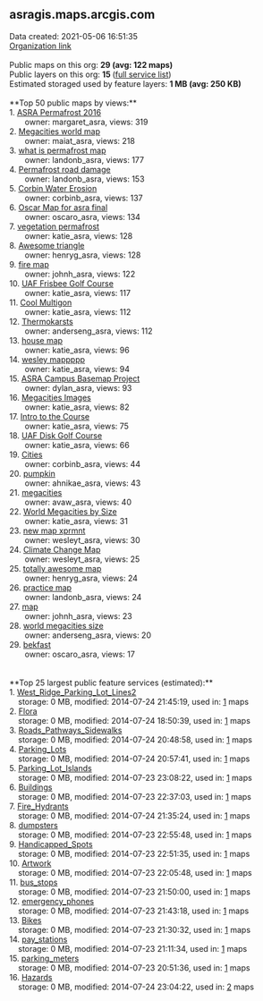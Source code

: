<h2>asragis.maps.arcgis.com</h2> Data created: 2021-05-06 16:51:35 <br /><a target='new' href='https://asragis.maps.arcgis.com'>Organization link</a><br /><br />Public maps on this org: <b>29 (avg: 122 maps)</b><br />Public layers on this org: <b>15 </b>(<a target='new' href='https://services.arcgis.com/7UfoL2VGtU9id48b/ArcGIS/rest/services'>full service list</a>)<br />Estimated storaged used by feature layers: <b>1 MB (avg: 250 KB)</b><br /><br />**Top 50 public maps by views:**<br />  1. <a target='new' href='https://www.arcgis.com/home/item.html?id=078f0c4bd90d4fedb4df350620105684'>ASRA Permafrost 2016</a> <br />  &nbsp;&nbsp;&nbsp;&nbsp; &nbsp;&nbsp;owner: margaret_asra, views: 319<br />  2. <a target='new' href='https://www.arcgis.com/home/item.html?id=02d10cd2c5074fc88f4b3d36b67877e3'>Megacities world map</a> <br />  &nbsp;&nbsp;&nbsp;&nbsp; &nbsp;&nbsp;owner: maiat_asra, views: 218<br />  3. <a target='new' href='https://www.arcgis.com/home/item.html?id=31082445a4454ad8a9f661266f6c3d6c'>what is permafrost map</a> <br />  &nbsp;&nbsp;&nbsp;&nbsp; &nbsp;&nbsp;owner: landonb_asra, views: 177<br />  4. <a target='new' href='https://www.arcgis.com/home/item.html?id=c0042620efe040d5a471135e94d6268a'>Permafrost road damage</a> <br />  &nbsp;&nbsp;&nbsp;&nbsp; &nbsp;&nbsp;owner: landonb_asra, views: 153<br />  5. <a target='new' href='https://www.arcgis.com/home/item.html?id=8cb4cd82d6a3470098c257ea769f302f'>Corbin Water Erosion</a> <br />  &nbsp;&nbsp;&nbsp;&nbsp; &nbsp;&nbsp;owner: corbinb_asra, views: 137<br />  6. <a target='new' href='https://www.arcgis.com/home/item.html?id=00e504b22db04107ba5179c691df2570'>Oscar Map for asra final</a> <br />  &nbsp;&nbsp;&nbsp;&nbsp; &nbsp;&nbsp;owner: oscaro_asra, views: 134<br />  7. <a target='new' href='https://www.arcgis.com/home/item.html?id=a515d6e99f224d1881812a7431e4451e'>vegetation permafrost</a> <br />  &nbsp;&nbsp;&nbsp;&nbsp; &nbsp;&nbsp;owner: katie_asra, views: 128<br />  8. <a target='new' href='https://www.arcgis.com/home/item.html?id=759247b9b7f0476bab623b4fd5fb7691'>Awesome triangle</a> <br />  &nbsp;&nbsp;&nbsp;&nbsp; &nbsp;&nbsp;owner: henryg_asra, views: 128<br />  9. <a target='new' href='https://www.arcgis.com/home/item.html?id=c3725bc489b74a2482d4ac35c80be361'>fire map</a> <br />  &nbsp;&nbsp;&nbsp;&nbsp; &nbsp;&nbsp;owner: johnh_asra, views: 122<br />  10. <a target='new' href='https://www.arcgis.com/home/item.html?id=f80fca087a7947a298dec593d5c59ade'>UAF Frisbee Golf Course</a> <br />  &nbsp;&nbsp;&nbsp;&nbsp; &nbsp;&nbsp;owner: katie_asra, views: 117<br />  11. <a target='new' href='https://www.arcgis.com/home/item.html?id=4f73d2a8330e4807a1092e51faa8a2f2'>Cool Multigon</a> <br />  &nbsp;&nbsp;&nbsp;&nbsp; &nbsp;&nbsp;owner: katie_asra, views: 112<br />  12. <a target='new' href='https://www.arcgis.com/home/item.html?id=3f07c13218894a0b9d067f23454984f3'>Thermokarsts</a> <br />  &nbsp;&nbsp;&nbsp;&nbsp; &nbsp;&nbsp;owner: anderseng_asra, views: 112<br />  13. <a target='new' href='https://www.arcgis.com/home/item.html?id=cd0a58f5b42344bfb7b1fa9aa242ab83'>house map</a> <br />  &nbsp;&nbsp;&nbsp;&nbsp; &nbsp;&nbsp;owner: katie_asra, views: 96<br />  14. <a target='new' href='https://www.arcgis.com/home/item.html?id=71de41438b314057868eba9c2e405c32'>wesley mappppp</a> <br />  &nbsp;&nbsp;&nbsp;&nbsp; &nbsp;&nbsp;owner: katie_asra, views: 94<br />  15. <a target='new' href='https://www.arcgis.com/home/item.html?id=f8fb63f945ae4e72bb3793b2c8deb1f6'>ASRA Campus Basemap Project</a> <br />  &nbsp;&nbsp;&nbsp;&nbsp; &nbsp;&nbsp;owner: dylan_asra, views: 93<br />  16. <a target='new' href='https://www.arcgis.com/home/item.html?id=5b491cfbf4ad419da667c74093b26b5c'>Megacities Images</a> <br />  &nbsp;&nbsp;&nbsp;&nbsp; &nbsp;&nbsp;owner: katie_asra, views: 82<br />  17. <a target='new' href='https://www.arcgis.com/home/item.html?id=34b2d43ee65142e28630eb35439a8279'>Intro to the Course</a> <br />  &nbsp;&nbsp;&nbsp;&nbsp; &nbsp;&nbsp;owner: katie_asra, views: 75<br />  18. <a target='new' href='https://www.arcgis.com/home/item.html?id=bacc6fd84184462c8662691494b987c8'>UAF Disk Golf Course</a> <br />  &nbsp;&nbsp;&nbsp;&nbsp; &nbsp;&nbsp;owner: katie_asra, views: 66<br />  19. <a target='new' href='https://www.arcgis.com/home/item.html?id=4089432a30114b719f81f63aa2377872'>Cities</a> <br />  &nbsp;&nbsp;&nbsp;&nbsp; &nbsp;&nbsp;owner: corbinb_asra, views: 44<br />  20. <a target='new' href='https://www.arcgis.com/home/item.html?id=590b76c37bc14ca29c11a05122e21123'>pumpkin</a> <br />  &nbsp;&nbsp;&nbsp;&nbsp; &nbsp;&nbsp;owner: ahnikae_asra, views: 43<br />  21. <a target='new' href='https://www.arcgis.com/home/item.html?id=2813eb62af27461ba10167495ee65d1d'>megacities</a> <br />  &nbsp;&nbsp;&nbsp;&nbsp; &nbsp;&nbsp;owner: avaw_asra, views: 40<br />  22. <a target='new' href='https://www.arcgis.com/home/item.html?id=2446b74fb9e54128b26b8136b2c6cc6d'>World Megacities by Size</a> <br />  &nbsp;&nbsp;&nbsp;&nbsp; &nbsp;&nbsp;owner: katie_asra, views: 31<br />  23. <a target='new' href='https://www.arcgis.com/home/item.html?id=50c76f04f5304d4caa941f7dfcbffbc7'>new map xprmnt</a> <br />  &nbsp;&nbsp;&nbsp;&nbsp; &nbsp;&nbsp;owner: wesleyt_asra, views: 30<br />  24. <a target='new' href='https://www.arcgis.com/home/item.html?id=765445ba515e482d94aa16294ae8b9bb'>Climate Change Map</a> <br />  &nbsp;&nbsp;&nbsp;&nbsp; &nbsp;&nbsp;owner: wesleyt_asra, views: 25<br />  25. <a target='new' href='https://www.arcgis.com/home/item.html?id=8878844134c741d2bd48add3cf26c2b0'>totally awesome map</a> <br />  &nbsp;&nbsp;&nbsp;&nbsp; &nbsp;&nbsp;owner: henryg_asra, views: 24<br />  26. <a target='new' href='https://www.arcgis.com/home/item.html?id=52c9f068d15b43408d054d198f6febb2'>practice map</a> <br />  &nbsp;&nbsp;&nbsp;&nbsp; &nbsp;&nbsp;owner: landonb_asra, views: 24<br />  27. <a target='new' href='https://www.arcgis.com/home/item.html?id=e106ab3d98d24ff3a9253d6133b2fa80'>map</a> <br />  &nbsp;&nbsp;&nbsp;&nbsp; &nbsp;&nbsp;owner: johnh_asra, views: 23<br />  28. <a target='new' href='https://www.arcgis.com/home/item.html?id=58870556f65c40799f0e1281a660d2eb'>world megacities size</a> <br />  &nbsp;&nbsp;&nbsp;&nbsp; &nbsp;&nbsp;owner: anderseng_asra, views: 20<br />  29. <a target='new' href='https://www.arcgis.com/home/item.html?id=a47cf1d4d49443d78f45110702c22f7f'>bekfast</a> <br />  &nbsp;&nbsp;&nbsp;&nbsp; &nbsp;&nbsp;owner: oscaro_asra, views: 17<br /><br /><br />**Top 25 largest public feature services (estimated):**<br /> 1. <a target='new' href='https://www.arcgis.com/home/item.html?id=be06604d82364f71a3794e0c3407b113'>West_Ridge_Parking_Lot_Lines2</a><br /> &nbsp;&nbsp;&nbsp;&nbsp;storage: 0 MB, modified: 2014-07-24 21:45:19,  used in: <a target='new' href='https://ed-ind-tb.s3-us-west-1.amazonaws.com/ADI/be06604d82364f71a3794e0c3407b113.html'> 1</a> maps<br /> 2. <a target='new' href='https://www.arcgis.com/home/item.html?id=fb4deb9c2be54b5488a5f5ea97fb7403'>Flora</a><br /> &nbsp;&nbsp;&nbsp;&nbsp;storage: 0 MB, modified: 2014-07-24 18:50:39,  used in: <a target='new' href='https://ed-ind-tb.s3-us-west-1.amazonaws.com/ADI/fb4deb9c2be54b5488a5f5ea97fb7403.html'> 1</a> maps<br /> 3. <a target='new' href='https://www.arcgis.com/home/item.html?id=c67a988159b348b3b93c850b01bf2695'>Roads_Pathways_Sidewalks</a><br /> &nbsp;&nbsp;&nbsp;&nbsp;storage: 0 MB, modified: 2014-07-24 20:48:58,  used in: <a target='new' href='https://ed-ind-tb.s3-us-west-1.amazonaws.com/ADI/c67a988159b348b3b93c850b01bf2695.html'> 1</a> maps<br /> 4. <a target='new' href='https://www.arcgis.com/home/item.html?id=6278f7795c004354ab36d776aaa3a7b3'>Parking_Lots</a><br /> &nbsp;&nbsp;&nbsp;&nbsp;storage: 0 MB, modified: 2014-07-24 20:57:41,  used in: <a target='new' href='https://ed-ind-tb.s3-us-west-1.amazonaws.com/ADI/6278f7795c004354ab36d776aaa3a7b3.html'> 1</a> maps<br /> 5. <a target='new' href='https://www.arcgis.com/home/item.html?id=2d96c93d534e461499494a8fee523abc'>Parking_Lot_Islands</a><br /> &nbsp;&nbsp;&nbsp;&nbsp;storage: 0 MB, modified: 2014-07-23 23:08:22,  used in: <a target='new' href='https://ed-ind-tb.s3-us-west-1.amazonaws.com/ADI/2d96c93d534e461499494a8fee523abc.html'> 1</a> maps<br /> 6. <a target='new' href='https://www.arcgis.com/home/item.html?id=684b6743e55146dfb0881877a5788bff'>Buildings</a><br /> &nbsp;&nbsp;&nbsp;&nbsp;storage: 0 MB, modified: 2014-07-23 22:37:03,  used in: <a target='new' href='https://ed-ind-tb.s3-us-west-1.amazonaws.com/ADI/684b6743e55146dfb0881877a5788bff.html'> 1</a> maps<br /> 7. <a target='new' href='https://www.arcgis.com/home/item.html?id=2426fbb70de8473f84f9dda738dbe0f4'>Fire_Hydrants</a><br /> &nbsp;&nbsp;&nbsp;&nbsp;storage: 0 MB, modified: 2014-07-24 21:35:24,  used in: <a target='new' href='https://ed-ind-tb.s3-us-west-1.amazonaws.com/ADI/2426fbb70de8473f84f9dda738dbe0f4.html'> 1</a> maps<br /> 8. <a target='new' href='https://www.arcgis.com/home/item.html?id=6ad79372b0a843459ca9efe77729daf7'>dumpsters</a><br /> &nbsp;&nbsp;&nbsp;&nbsp;storage: 0 MB, modified: 2014-07-23 22:55:48,  used in: <a target='new' href='https://ed-ind-tb.s3-us-west-1.amazonaws.com/ADI/6ad79372b0a843459ca9efe77729daf7.html'> 1</a> maps<br /> 9. <a target='new' href='https://www.arcgis.com/home/item.html?id=51d471e45c8d4fcab70262f15ce19bf2'>Handicapped_Spots</a><br /> &nbsp;&nbsp;&nbsp;&nbsp;storage: 0 MB, modified: 2014-07-23 22:51:35,  used in: <a target='new' href='https://ed-ind-tb.s3-us-west-1.amazonaws.com/ADI/51d471e45c8d4fcab70262f15ce19bf2.html'> 1</a> maps<br /> 10. <a target='new' href='https://www.arcgis.com/home/item.html?id=eb291102b29c42daa0d2c84c1f969be4'>Artwork</a><br /> &nbsp;&nbsp;&nbsp;&nbsp;storage: 0 MB, modified: 2014-07-23 22:05:48,  used in: <a target='new' href='https://ed-ind-tb.s3-us-west-1.amazonaws.com/ADI/eb291102b29c42daa0d2c84c1f969be4.html'> 1</a> maps<br /> 11. <a target='new' href='https://www.arcgis.com/home/item.html?id=6922a80ef7074eaba194d5764891ffa4'>bus_stops</a><br /> &nbsp;&nbsp;&nbsp;&nbsp;storage: 0 MB, modified: 2014-07-23 21:50:00,  used in: <a target='new' href='https://ed-ind-tb.s3-us-west-1.amazonaws.com/ADI/6922a80ef7074eaba194d5764891ffa4.html'> 1</a> maps<br /> 12. <a target='new' href='https://www.arcgis.com/home/item.html?id=7ff4efd8d2ca4444afd61cfe0d6a9cdf'>emergency_phones</a><br /> &nbsp;&nbsp;&nbsp;&nbsp;storage: 0 MB, modified: 2014-07-23 21:43:18,  used in: <a target='new' href='https://ed-ind-tb.s3-us-west-1.amazonaws.com/ADI/7ff4efd8d2ca4444afd61cfe0d6a9cdf.html'> 1</a> maps<br /> 13. <a target='new' href='https://www.arcgis.com/home/item.html?id=11aa228c62ca400eb90cd9ab7b6cc000'>Bikes</a><br /> &nbsp;&nbsp;&nbsp;&nbsp;storage: 0 MB, modified: 2014-07-23 21:30:32,  used in: <a target='new' href='https://ed-ind-tb.s3-us-west-1.amazonaws.com/ADI/11aa228c62ca400eb90cd9ab7b6cc000.html'> 1</a> maps<br /> 14. <a target='new' href='https://www.arcgis.com/home/item.html?id=4ae81a3930a34ca1a9d1991537900bf3'>pay_stations</a><br /> &nbsp;&nbsp;&nbsp;&nbsp;storage: 0 MB, modified: 2014-07-23 21:11:34,  used in: <a target='new' href='https://ed-ind-tb.s3-us-west-1.amazonaws.com/ADI/4ae81a3930a34ca1a9d1991537900bf3.html'> 1</a> maps<br /> 15. <a target='new' href='https://www.arcgis.com/home/item.html?id=28327b96e85d4f69af78e74f4b4ef147'>parking_meters</a><br /> &nbsp;&nbsp;&nbsp;&nbsp;storage: 0 MB, modified: 2014-07-23 20:51:36,  used in: <a target='new' href='https://ed-ind-tb.s3-us-west-1.amazonaws.com/ADI/28327b96e85d4f69af78e74f4b4ef147.html'> 1</a> maps<br /> 16. <a target='new' href='https://www.arcgis.com/home/item.html?id=423b3567ee4e4df19808bb860e37553f'>Hazards</a><br /> &nbsp;&nbsp;&nbsp;&nbsp;storage: 0 MB, modified: 2014-07-24 23:04:22,  used in: <a target='new' href='https://ed-ind-tb.s3-us-west-1.amazonaws.com/ADI/423b3567ee4e4df19808bb860e37553f.html'> 2</a> maps<br />